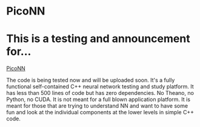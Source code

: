 # PicoNN

# This is a testing and announcement for...

[PicoNN](https://github.com/pliptor/PicoNN)

The code is being tested now and will be uploaded soon.
It's a fully functional self-contained C++ neural network testing and study platform.
It has less than 500 lines of code but has zero dependencies. No Theano, no Python, no CUDA.
It is not meant for a full blown application platform. It is meant for those that
are trying to understand NN and want to have some fun and look at the individual components at the lower levels
in simple C++ code. 
